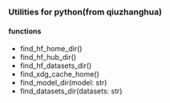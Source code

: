 ### Utilities for python(from qiuzhanghua)

#### functions

- find_hf_home_dir()
- find_hf_hub_dir()
- find_hf_datasets_dir()
- find_xdg_cache_home()
- find_model_dir(model: str)
- find_datasets_dir(datasets: str)
